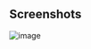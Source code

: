 ## Screenshots

![image](https://user-images.githubusercontent.com/94078957/212988958-9e7a0115-dddf-4e9a-8659-b8d8a23b6871.png)
